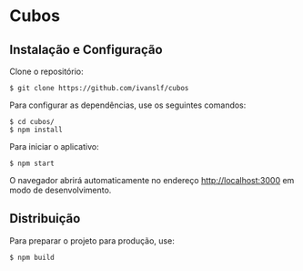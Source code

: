 # Cubos

## Instalação e Configuração

Clone o repositório:

```
$ git clone https://github.com/ivanslf/cubos
```

Para configurar as dependências, use os seguintes comandos:

```
$ cd cubos/
$ npm install
```

Para iniciar o aplicativo:

```
$ npm start
```

O navegador abrirá automaticamente no endereço [http://localhost:3000](http://localhost:3000) em modo de desenvolvimento.

## Distribuição

Para preparar o projeto para produção, use:

```
$ npm build
```
